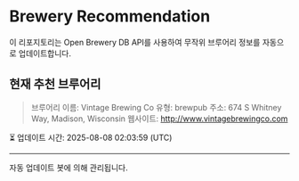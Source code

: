 # Brewery Recommendation

이 리포지토리는 Open Brewery DB API를 사용하여 무작위 브루어리 정보를 자동으로 업데이트합니다.

## 현재 추천 브루어리
> 브루어리 이름: Vintage Brewing Co
유형: brewpub
주소: 674 S Whitney Way, Madison, Wisconsin
웹사이트: http://www.vintagebrewingco.com

⏳ 업데이트 시간: 2025-08-08 02:03:59 (UTC)

---
자동 업데이트 봇에 의해 관리됩니다.